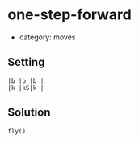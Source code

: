 # one-step-forward
- category: moves

## Setting

```
|b |b |b |
|k |kS|k |
```

## Solution

```python
fly()
```
